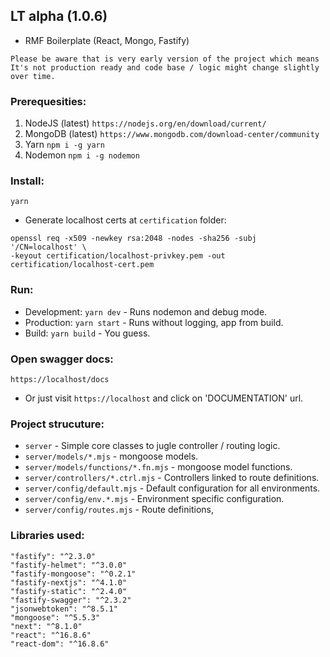 ## LT alpha (1.0.6)

- RMF Boilerplate (React, Mongo, Fastify)

```
Please be aware that is very early version of the project which means It's not production ready and code base / logic might change slightly over time.
```

### Prerequesities:
1. NodeJS (latest) `https://nodejs.org/en/download/current/`
2. MongoDB (latest) `https://www.mongodb.com/download-center/community`
3. Yarn `npm i -g yarn`
4. Nodemon `npm i -g nodemon`

### Install:
``` yarn ```

- Generate localhost certs at `certification` folder:
```
openssl req -x509 -newkey rsa:2048 -nodes -sha256 -subj '/CN=localhost' \
-keyout certification/localhost-privkey.pem -out certification/localhost-cert.pem
```

### Run:
- Development: `yarn dev` - Runs nodemon and debug mode.
- Production: `yarn start` - Runs without logging, app from build.
- Build: `yarn build` - You guess.

### Open swagger docs:
``` https://localhost/docs ```
- Or just visit `https://localhost` and click on 'DOCUMENTATION' url.

### Project strucuture:
- `server` - Simple core classes to jugle controller / routing logic.
- `server/models/*.mjs` - mongoose models.
- `server/models/functions/*.fn.mjs` - mongoose model functions.
- `server/controllers/*.ctrl.mjs` - Controllers linked to route definitions.
- `server/config/default.mjs` - Default configuration for all environments.
- `server/config/env.*.mjs` - Environment specific configuration.
- `server/config/routes.mjs` - Route definitions,


### Libraries used:
```
"fastify": "^2.3.0"
"fastify-helmet": "^3.0.0"
"fastify-mongoose": "^0.2.1"
"fastify-nextjs": "^4.1.0"
"fastify-static": "^2.4.0"
"fastify-swagger": "^2.3.2"
"jsonwebtoken": "^8.5.1"
"mongoose": "^5.5.3"
"next": "^8.1.0"
"react": "^16.8.6"
"react-dom": "^16.8.6"
```